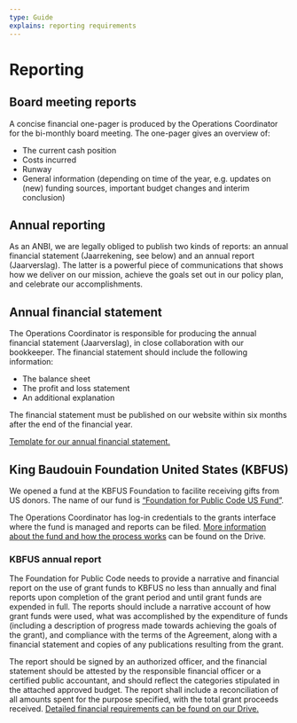 ```yaml
---
type: Guide
explains: reporting requirements
---
```


# Reporting

## Board meeting reports

A concise financial one-pager is produced by the Operations Coordinator for the bi-monthly board meeting. The one-pager gives an overview of:

* The current cash position
* Costs incurred
* Runway
* General information (depending on time of the year, e.g. updates on (new) funding sources, important budget changes and interim conclusion)

## Annual reporting

As an ANBI, we are legally obliged to publish two kinds of reports: an annual financial statement (Jaarrekening, see below) and an annual report (Jaarverslag). The latter is a powerful piece of communications that shows how we deliver on our mission, achieve the goals set out in our policy plan, and celebrate our accomplishments.

## Annual financial statement

The Operations Coordinator is responsible for producing the annual financial statement (Jaarverslag), in close collaboration with our bookkeeper. The financial statement should include the following information:

* The balance sheet
* The profit and loss statement
* An additional explanation

The financial statement must be published on our website within six months after the end of the financial year.

[Template for our annual financial statement.](https://drive.google.com/drive/folders/1eeW-cCescwdGoxuCKwB4oMlhE5512Qu_)

## King Baudouin Foundation United States (KBFUS)

We opened a fund at the KBFUS Foundation to facilite receiving gifts from US donors. The name of our fund is [“Foundation for Public Code US Fund”](https://kbfus.networkforgood.com/projects/52915-p-kbfus-funds-foundation-for-public-code-nl).

The Operations Coordinator has log-in credentials to the grants interface where the fund is managed and reports can be filed. [More information about the fund and how the process works](https://drive.google.com/drive/folders/1hv1XKbA6y8XYO9KqbKo5-TFlFxRROn0R) can be found on the Drive.

### KBFUS annual report

The Foundation for Public Code needs to provide a narrative and financial report on the use of grant funds to KBFUS no less than annually and final reports upon completion of the grant period and until grant funds are expended in full. The reports should include a narrative account of how grant funds were used, what was accomplished by the expenditure of funds (including a description of progress made towards achieving the goals of the grant), and compliance with the terms of the Agreement, along with a financial statement and copies of any publications resulting from the grant.

The report should be signed by an authorized officer, and the financial statement should be attested by the responsible financial officer or a certified public accountant, and should reflect the categories stipulated in the attached approved budget. The report shall include a reconciliation of all amounts spent for the purpose specified, with the total grant proceeds received. [Detailed financial requirements can be found on our Drive.](https://drive.google.com/drive/folders/1Tv5j1vfn2MhDc2DtDmKCyQrrfkh2CJTj)
